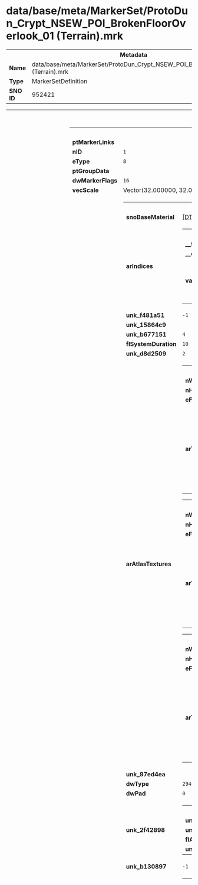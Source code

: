 <h1>data/base/meta/MarkerSet/ProtoDun_Crypt_NSEW_POI_BrokenFloorOverlook_01 (Terrain).mrk</h1><table><tr><th colspan="100%">Metadata</th></tr><tr><td><b>Name</b></td><td>data/base/meta/MarkerSet/ProtoDun_Crypt_NSEW_POI_BrokenFloorOverlook_01 (Terrain).mrk</td></tr><tr><td><b>Type</b></td><td>MarkerSetDefinition</td></tr><tr><td><b>SNO ID</b></td><td>952421</td></tr></table>

<table><tr><th colspan="100%">Fields</th></tr><tr><td><b>tMarkerSet</b></td><td><table><tr><th colspan="100%">Marker</th></tr><tr><td><b>ptMarkerLinks</b></td><td></td></tr><tr><td><b>nID</b></td><td><code>1</code></td></tr><tr><td><b>eType</b></td><td><code>8</code></td></tr><tr><td><b>ptGroupData</b></td><td></td></tr><tr><td><b>dwMarkerFlags</b></td><td><code>16</code></td></tr><tr><td><b>vecScale</b></td><td>Vector(32.000000, 32.000000, 1.000000)</td></tr><tr><td><b>ptBase</b></td><td><table><tr><th colspan="100%">MarkerHeightFieldData</th></tr><tr><td><b>snoBaseMaterial</b></td><td><a href="..\Material\DefaultTerrainMaterial.mat.md">[DT_SNO] Material: "DefaultTerrainMaterial"</a></td></tr><tr><td><b>arIndices</b></td><td><table><tr><th colspan="100%">DT_VARIABLEARRAY</th></tr><tr><td><b>__flags__</b></td><td><code>2097152</code></td></tr><tr><td><b>__external__</b></td><td><code>true</code></td></tr><tr><td><b>value</b></td><td><table><tr><th colspan="100%">DT_WORD</th></tr><tr><td><b>dataSize</b></td><td><code>61620</code></td></tr><tr><td><b>dataOffset</b></td><td><code>620704</code></td></tr></table>

</td></tr></table>

</td></tr><tr><td><b>unk_f481a51</b></td><td><code>-1</code></td></tr><tr><td><b>unk_15864c9</b></td><td></td></tr><tr><td><b>unk_b677151</b></td><td><code>4</code></td></tr><tr><td><b>flSystemDuration</b></td><td><code>10</code></td></tr><tr><td><b>unk_d8d2509</b></td><td><code>2</code></td></tr><tr><td><b>arAtlasTextures</b></td><td><table><tr><th colspan="100%">Type_4bade1b0</th></tr><tr><td><b>nWidth</b></td><td><code>1088</code></td></tr><tr><td><b>nHeight</b></td><td><code>136</code></td></tr><tr><td><b>eFormat</b></td><td><code>0</code></td></tr><tr><td><b>arTexels</b></td><td><table><tr><th colspan="100%">DT_VARIABLEARRAY</th></tr><tr><td><b>__flags__</b></td><td><code>2097153</code></td></tr><tr><td><b>__external__</b></td><td><code>true</code></td></tr><tr><td><b>value</b></td><td><table><tr><th colspan="100%">DT_BYTE</th></tr><tr><td><b>dataSize</b></td><td><code>591872</code></td></tr><tr><td><b>dataOffset</b></td><td><code>32</code></td></tr></table>

</td></tr></table>

</td></tr></table>


<table><tr><th colspan="100%">Type_4bade1b0</th></tr><tr><td><b>nWidth</b></td><td><code>160</code></td></tr><tr><td><b>nHeight</b></td><td><code>40</code></td></tr><tr><td><b>eFormat</b></td><td><code>0</code></td></tr><tr><td><b>arTexels</b></td><td><table><tr><th colspan="100%">DT_VARIABLEARRAY</th></tr><tr><td><b>__flags__</b></td><td><code>2097153</code></td></tr><tr><td><b>__external__</b></td><td><code>true</code></td></tr><tr><td><b>value</b></td><td><table><tr><th colspan="100%">DT_BYTE</th></tr><tr><td><b>dataOffset</b></td><td><code>591904</code></td></tr><tr><td><b>dataSize</b></td><td><code>25600</code></td></tr></table>

</td></tr></table>

</td></tr></table>


<table><tr><th colspan="100%">Type_4bade1b0</th></tr><tr><td><b>nWidth</b></td><td><code>80</code></td></tr><tr><td><b>nHeight</b></td><td><code>40</code></td></tr><tr><td><b>eFormat</b></td><td><code>42</code></td></tr><tr><td><b>arTexels</b></td><td><table><tr><th colspan="100%">DT_VARIABLEARRAY</th></tr><tr><td><b>__flags__</b></td><td><code>2097153</code></td></tr><tr><td><b>__external__</b></td><td><code>true</code></td></tr><tr><td><b>value</b></td><td><table><tr><th colspan="100%">DT_BYTE</th></tr><tr><td><b>dataOffset</b></td><td><code>617504</code></td></tr><tr><td><b>dataSize</b></td><td><code>3200</code></td></tr></table>

</td></tr></table>

</td></tr></table>


</td></tr><tr><td><b>unk_97ed4ea</b></td><td></td></tr><tr><td><b>dwType</b></td><td><code>294654905</code></td></tr><tr><td><b>dwPad</b></td><td><code>0</code></td></tr><tr><td><b>unk_2f42898</b></td><td><table><tr><th colspan="100%">Type_4a900441</th></tr><tr><td><b>unk_f4522ab</b></td><td><code>1</code></td></tr><tr><td><b>unk_d494c2d</b></td><td><code>5</code></td></tr><tr><td><b>flAmplitudeRatio</b></td><td><code>0.004999999888241291</code></td></tr><tr><td><b>unk_12070ce</b></td><td><code>30</code></td></tr></table>

</td></tr><tr><td><b>unk_b130897</b></td><td><code>-1</code></td></tr><tr><td><b>arLines</b></td><td><table><tr><th colspan="100%">Type_11949807</th></tr><tr><td><b>arSections</b></td><td><table><tr><th colspan="100%">Type_fd376ef4</th></tr><tr><td><b>arFogMask</b></td><td><table><tr><th colspan="100%">DT_VARIABLEARRAY</th></tr><tr><td><b>__flags__</b></td><td><code>2097153</code></td></tr><tr><td><b>__external__</b></td><td><code>true</code></td></tr><tr><td><b>value</b></td><td><table><tr><th colspan="100%">DT_BYTE</th></tr><tr><td><b>dataOffset</b></td><td><code>0</code></td></tr><tr><td><b>dataSize</b></td><td><code>0</code></td></tr></table>

</td></tr></table>

</td></tr><tr><td><b>arBiomes</b></td><td></td></tr><tr><td><b>arClutter</b></td><td><table><tr><th colspan="100%">DT_VARIABLEARRAY</th></tr><tr><td><b>__flags__</b></td><td><code>2097153</code></td></tr><tr><td><b>__external__</b></td><td><code>true</code></td></tr><tr><td><b>value</b></td><td><table><tr><th colspan="100%">Type_3f2da5e2</th></tr><tr><td><b>dataOffset</b></td><td><code>682328</code></td></tr><tr><td><b>dataSize</b></td><td><code>13068</code></td></tr></table>

</td></tr></table>

</td></tr><tr><td><b>unk_eb5aed9</b></td><td><table><tr><th colspan="100%">Type_bf456a16</th></tr><tr><td><b>nIndexOffset</b></td><td><code>0</code></td></tr><tr><td><b>nIndexCount</b></td><td><code>0</code></td></tr></table>

</td></tr><tr><td><b>unk_4963bda</b></td><td><table><tr><th colspan="100%">Type_bf456a16</th></tr><tr><td><b>nIndexCount</b></td><td><code>0</code></td></tr><tr><td><b>nIndexOffset</b></td><td><code>0</code></td></tr></table>

</td></tr><tr><td><b>arLODs</b></td><td><table><tr><th colspan="100%">Type_bf456a16</th></tr><tr><td><b>nIndexOffset</b></td><td><code>5652</code></td></tr><tr><td><b>nIndexCount</b></td><td><code>2826</code></td></tr></table>


<table><tr><th colspan="100%">Type_bf456a16</th></tr><tr><td><b>nIndexOffset</b></td><td><code>8478</code></td></tr><tr><td><b>nIndexCount</b></td><td><code>1410</code></td></tr></table>


</td></tr><tr><td><b>unk_96d4a3a</b></td><td><a href="..\Material\ProtoDun Terrain Dug Dirt Bones A 01 Height.mat.md">[DT_SNO] Material: "ProtoDun Terrain Dug Dirt Bones A 01 Height"</a>
<a href="..\Material\ProtoDun_Terrain_Floor_Mud_A_01_Height.mat.md">[DT_SNO] Material: "ProtoDun_Terrain_Floor_Mud_A_01_Height"</a>
<a href="..\Material\ProtoDun_Terrain_Floor_B_01_Height.mat.md">[DT_SNO] Material: "ProtoDun_Terrain_Floor_B_01_Height"</a>
<a href="..\Material\ProtoDun_Terrain_Floor_Dirt_A_01_Height.mat.md">[DT_SNO] Material: "ProtoDun_Terrain_Floor_Dirt_A_01_Height"</a>
<a href="..\Material\ProtoDun_Terrain_Floor_A_01_Height.mat.md">[DT_SNO] Material: "ProtoDun_Terrain_Floor_A_01_Height"</a>
<a href="..\Material\Terrain_Black.mat.md">[DT_SNO] Material: "Terrain_Black"</a>
<a href="..\Material\DefaultTerrainMaterialDark.mat.md">[DT_SNO] Material: "DefaultTerrainMaterialDark"</a>
</td></tr><tr><td><b>unk_b7e82ff</b></td><td><table><tr><th colspan="100%">Type_4e5122dc</th></tr><tr><td><b>nTextureIndex</b></td><td><code>-1</code></td></tr><tr><td><b>nXOffset</b></td><td><code>0</code></td></tr><tr><td><b>nWidth</b></td><td><code>0</code></td></tr></table>

</td></tr><tr><td><b>unk_aae2d5e</b></td><td><table><tr><th colspan="100%">Type_4e5122dc</th></tr><tr><td><b>nXOffset</b></td><td><code>0</code></td></tr><tr><td><b>nWidth</b></td><td><code>0</code></td></tr><tr><td><b>nTextureIndex</b></td><td><code>-1</code></td></tr></table>

</td></tr><tr><td><b>unk_da24a45</b></td><td><table><tr><th colspan="100%">DT_VARIABLEARRAY</th></tr><tr><td><b>__flags__</b></td><td><code>2097153</code></td></tr><tr><td><b>__external__</b></td><td><code>true</code></td></tr><tr><td><b>value</b></td><td><table><tr><th colspan="100%">DT_BYTE</th></tr><tr><td><b>dataSize</b></td><td><code>0</code></td></tr><tr><td><b>dataOffset</b></td><td><code>0</code></td></tr></table>

</td></tr></table>

</td></tr><tr><td><b>unk_131b0a2</b></td><td><table><tr><th colspan="100%">Fields</th></tr><tr><td><b>x</b></td><td><code>0</code></td></tr><tr><td><b>y</b></td><td><code>0</code></td></tr><tr><td><b>z</b></td><td><code>0</code></td></tr><tr><td><b>w</b></td><td><code>0</code></td></tr></table>

</td></tr><tr><td><b>nHeight</b></td><td><code>32</code></td></tr><tr><td><b>unk_50ad237</b></td><td><table><tr><th colspan="100%">Type_4e5122dc</th></tr><tr><td><b>nWidth</b></td><td><code>0</code></td></tr><tr><td><b>nTextureIndex</b></td><td><code>-1</code></td></tr><tr><td><b>nXOffset</b></td><td><code>0</code></td></tr></table>

</td></tr><tr><td><b>unk_3ebf245</b></td><td><table><tr><th colspan="100%">Type_bf456a16</th></tr><tr><td><b>nIndexOffset</b></td><td><code>-1</code></td></tr><tr><td><b>nIndexCount</b></td><td><code>6144</code></td></tr></table>

</td></tr><tr><td><b>unk_4fbebbf</b></td><td><table><tr><th colspan="100%">Type_bf456a16</th></tr><tr><td><b>nIndexOffset</b></td><td><code>0</code></td></tr><tr><td><b>nIndexCount</b></td><td><code>0</code></td></tr></table>

</td></tr><tr><td><b>unk_286419f</b></td><td><table><tr><th colspan="100%">Type_bf456a16</th></tr><tr><td><b>nIndexOffset</b></td><td><code>0</code></td></tr><tr><td><b>nIndexCount</b></td><td><code>5652</code></td></tr></table>

</td></tr><tr><td><b>unk_66ea301</b></td><td><table><tr><th colspan="100%">Type_4e5122dc</th></tr><tr><td><b>nXOffset</b></td><td><code>0</code></td></tr><tr><td><b>nWidth</b></td><td><code>40</code></td></tr><tr><td><b>nTextureIndex</b></td><td><code>1</code></td></tr></table>

</td></tr><tr><td><b>unk_573867e</b></td><td><table><tr><th colspan="100%">Type_4e5122dc</th></tr><tr><td><b>nTextureIndex</b></td><td><code>-1</code></td></tr><tr><td><b>nXOffset</b></td><td><code>0</code></td></tr><tr><td><b>nWidth</b></td><td><code>0</code></td></tr></table>

</td></tr><tr><td><b>unk_7c5feb2</b></td><td><table><tr><th colspan="100%">Type_bf456a16</th></tr><tr><td><b>nIndexOffset</b></td><td><code>0</code></td></tr><tr><td><b>nIndexCount</b></td><td><code>0</code></td></tr></table>

</td></tr><tr><td><b>nWidth</b></td><td><code>32</code></td></tr><tr><td><b>nMaxHeight</b></td><td><code>200</code></td></tr><tr><td><b>nMinHeight</b></td><td><code>65336</code></td></tr><tr><td><b>unk_784cc0a</b></td><td><code>0</code></td></tr><tr><td><b>unk_92a8c46</b></td><td><table><tr><th colspan="100%">Type_4e5122dc</th></tr><tr><td><b>nTextureIndex</b></td><td><code>0</code></td></tr><tr><td><b>nXOffset</b></td><td><code>0</code></td></tr><tr><td><b>nWidth</b></td><td><code>136</code></td></tr></table>


<table><tr><th colspan="100%">Type_4e5122dc</th></tr><tr><td><b>nTextureIndex</b></td><td><code>0</code></td></tr><tr><td><b>nXOffset</b></td><td><code>136</code></td></tr><tr><td><b>nWidth</b></td><td><code>136</code></td></tr></table>


</td></tr></table>


<table><tr><th colspan="100%">Type_fd376ef4</th></tr><tr><td><b>unk_50ad237</b></td><td><table><tr><th colspan="100%">Type_4e5122dc</th></tr><tr><td><b>nTextureIndex</b></td><td><code>-1</code></td></tr><tr><td><b>nXOffset</b></td><td><code>0</code></td></tr><tr><td><b>nWidth</b></td><td><code>0</code></td></tr></table>

</td></tr><tr><td><b>unk_4fbebbf</b></td><td><table><tr><th colspan="100%">Type_bf456a16</th></tr><tr><td><b>nIndexOffset</b></td><td><code>0</code></td></tr><tr><td><b>nIndexCount</b></td><td><code>0</code></td></tr></table>

</td></tr><tr><td><b>unk_da24a45</b></td><td><table><tr><th colspan="100%">DT_VARIABLEARRAY</th></tr><tr><td><b>value</b></td><td><table><tr><th colspan="100%">DT_BYTE</th></tr><tr><td><b>dataOffset</b></td><td><code>0</code></td></tr><tr><td><b>dataSize</b></td><td><code>0</code></td></tr></table>

</td></tr><tr><td><b>__flags__</b></td><td><code>2097153</code></td></tr><tr><td><b>__external__</b></td><td><code>true</code></td></tr></table>

</td></tr><tr><td><b>unk_66ea301</b></td><td><table><tr><th colspan="100%">Type_4e5122dc</th></tr><tr><td><b>nWidth</b></td><td><code>40</code></td></tr><tr><td><b>nTextureIndex</b></td><td><code>1</code></td></tr><tr><td><b>nXOffset</b></td><td><code>40</code></td></tr></table>

</td></tr><tr><td><b>unk_573867e</b></td><td><table><tr><th colspan="100%">Type_4e5122dc</th></tr><tr><td><b>nTextureIndex</b></td><td><code>-1</code></td></tr><tr><td><b>nXOffset</b></td><td><code>0</code></td></tr><tr><td><b>nWidth</b></td><td><code>0</code></td></tr></table>

</td></tr><tr><td><b>unk_b7e82ff</b></td><td><table><tr><th colspan="100%">Type_4e5122dc</th></tr><tr><td><b>nWidth</b></td><td><code>0</code></td></tr><tr><td><b>nTextureIndex</b></td><td><code>-1</code></td></tr><tr><td><b>nXOffset</b></td><td><code>0</code></td></tr></table>

</td></tr><tr><td><b>unk_286419f</b></td><td><table><tr><th colspan="100%">Type_bf456a16</th></tr><tr><td><b>nIndexCount</b></td><td><code>6144</code></td></tr><tr><td><b>nIndexOffset</b></td><td><code>-1</code></td></tr></table>

</td></tr><tr><td><b>arFogMask</b></td><td><table><tr><th colspan="100%">DT_VARIABLEARRAY</th></tr><tr><td><b>__flags__</b></td><td><code>2097153</code></td></tr><tr><td><b>__external__</b></td><td><code>true</code></td></tr><tr><td><b>value</b></td><td><table><tr><th colspan="100%">DT_BYTE</th></tr><tr><td><b>dataSize</b></td><td><code>0</code></td></tr><tr><td><b>dataOffset</b></td><td><code>0</code></td></tr></table>

</td></tr></table>

</td></tr><tr><td><b>unk_131b0a2</b></td><td><table><tr><th colspan="100%">Fields</th></tr><tr><td><b>y</b></td><td><code>0</code></td></tr><tr><td><b>z</b></td><td><code>0</code></td></tr><tr><td><b>w</b></td><td><code>0</code></td></tr><tr><td><b>x</b></td><td><code>0</code></td></tr></table>

</td></tr><tr><td><b>unk_784cc0a</b></td><td><code>0</code></td></tr><tr><td><b>nMaxHeight</b></td><td><code>0</code></td></tr><tr><td><b>nMinHeight</b></td><td><code>0</code></td></tr><tr><td><b>unk_aae2d5e</b></td><td><table><tr><th colspan="100%">Type_4e5122dc</th></tr><tr><td><b>nTextureIndex</b></td><td><code>-1</code></td></tr><tr><td><b>nXOffset</b></td><td><code>0</code></td></tr><tr><td><b>nWidth</b></td><td><code>0</code></td></tr></table>

</td></tr><tr><td><b>arBiomes</b></td><td></td></tr><tr><td><b>unk_3ebf245</b></td><td><table><tr><th colspan="100%">Type_bf456a16</th></tr><tr><td><b>nIndexCount</b></td><td><code>6144</code></td></tr><tr><td><b>nIndexOffset</b></td><td><code>-1</code></td></tr></table>

</td></tr><tr><td><b>unk_4963bda</b></td><td><table><tr><th colspan="100%">Type_bf456a16</th></tr><tr><td><b>nIndexOffset</b></td><td><code>9888</code></td></tr><tr><td><b>nIndexCount</b></td><td><code>0</code></td></tr></table>

</td></tr><tr><td><b>nHeight</b></td><td><code>32</code></td></tr><tr><td><b>unk_96d4a3a</b></td><td><a href="..\Material\ProtoDun Terrain Dug Dirt Bones A 01 Height.mat.md">[DT_SNO] Material: "ProtoDun Terrain Dug Dirt Bones A 01 Height"</a>
<a href="..\Material\ProtoDun_Terrain_Floor_Mud_A_01_Height.mat.md">[DT_SNO] Material: "ProtoDun_Terrain_Floor_Mud_A_01_Height"</a>
<a href="..\Material\ProtoDun_Terrain_Floor_B_01_Height.mat.md">[DT_SNO] Material: "ProtoDun_Terrain_Floor_B_01_Height"</a>
<a href="..\Material\ProtoDun_Terrain_Floor_Dirt_A_01_Height.mat.md">[DT_SNO] Material: "ProtoDun_Terrain_Floor_Dirt_A_01_Height"</a>
<a href="..\Material\ProtoDun_Terrain_Floor_A_01_Height.mat.md">[DT_SNO] Material: "ProtoDun_Terrain_Floor_A_01_Height"</a>
<a href="..\Material\Terrain_Black.mat.md">[DT_SNO] Material: "Terrain_Black"</a>
<a href="..\Material\DefaultTerrainMaterialDark.mat.md">[DT_SNO] Material: "DefaultTerrainMaterialDark"</a>
</td></tr><tr><td><b>unk_92a8c46</b></td><td><table><tr><th colspan="100%">Type_4e5122dc</th></tr><tr><td><b>nTextureIndex</b></td><td><code>0</code></td></tr><tr><td><b>nXOffset</b></td><td><code>272</code></td></tr><tr><td><b>nWidth</b></td><td><code>136</code></td></tr></table>


<table><tr><th colspan="100%">Type_4e5122dc</th></tr><tr><td><b>nWidth</b></td><td><code>136</code></td></tr><tr><td><b>nTextureIndex</b></td><td><code>0</code></td></tr><tr><td><b>nXOffset</b></td><td><code>408</code></td></tr></table>


</td></tr><tr><td><b>arClutter</b></td><td><table><tr><th colspan="100%">DT_VARIABLEARRAY</th></tr><tr><td><b>__flags__</b></td><td><code>2097153</code></td></tr><tr><td><b>__external__</b></td><td><code>true</code></td></tr><tr><td><b>value</b></td><td><table><tr><th colspan="100%">Type_3f2da5e2</th></tr><tr><td><b>dataSize</b></td><td><code>13068</code></td></tr><tr><td><b>dataOffset</b></td><td><code>695400</code></td></tr></table>

</td></tr></table>

</td></tr><tr><td><b>unk_eb5aed9</b></td><td><table><tr><th colspan="100%">Type_bf456a16</th></tr><tr><td><b>nIndexOffset</b></td><td><code>0</code></td></tr><tr><td><b>nIndexCount</b></td><td><code>0</code></td></tr></table>

</td></tr><tr><td><b>unk_7c5feb2</b></td><td><table><tr><th colspan="100%">Type_bf456a16</th></tr><tr><td><b>nIndexOffset</b></td><td><code>9888</code></td></tr><tr><td><b>nIndexCount</b></td><td><code>0</code></td></tr></table>

</td></tr><tr><td><b>arLODs</b></td><td></td></tr><tr><td><b>nWidth</b></td><td><code>32</code></td></tr></table>


</td></tr></table>


<table><tr><th colspan="100%">Type_11949807</th></tr><tr><td><b>arSections</b></td><td><table><tr><th colspan="100%">Type_fd376ef4</th></tr><tr><td><b>nMinHeight</b></td><td><code>65336</code></td></tr><tr><td><b>unk_784cc0a</b></td><td><code>0</code></td></tr><tr><td><b>unk_92a8c46</b></td><td><table><tr><th colspan="100%">Type_4e5122dc</th></tr><tr><td><b>nTextureIndex</b></td><td><code>0</code></td></tr><tr><td><b>nXOffset</b></td><td><code>544</code></td></tr><tr><td><b>nWidth</b></td><td><code>136</code></td></tr></table>


<table><tr><th colspan="100%">Type_4e5122dc</th></tr><tr><td><b>nWidth</b></td><td><code>136</code></td></tr><tr><td><b>nTextureIndex</b></td><td><code>0</code></td></tr><tr><td><b>nXOffset</b></td><td><code>680</code></td></tr></table>


</td></tr><tr><td><b>unk_66ea301</b></td><td><table><tr><th colspan="100%">Type_4e5122dc</th></tr><tr><td><b>nWidth</b></td><td><code>40</code></td></tr><tr><td><b>nTextureIndex</b></td><td><code>1</code></td></tr><tr><td><b>nXOffset</b></td><td><code>80</code></td></tr></table>

</td></tr><tr><td><b>unk_573867e</b></td><td><table><tr><th colspan="100%">Type_4e5122dc</th></tr><tr><td><b>nTextureIndex</b></td><td><code>-1</code></td></tr><tr><td><b>nXOffset</b></td><td><code>0</code></td></tr><tr><td><b>nWidth</b></td><td><code>0</code></td></tr></table>

</td></tr><tr><td><b>unk_aae2d5e</b></td><td><table><tr><th colspan="100%">Type_4e5122dc</th></tr><tr><td><b>nTextureIndex</b></td><td><code>-1</code></td></tr><tr><td><b>nXOffset</b></td><td><code>0</code></td></tr><tr><td><b>nWidth</b></td><td><code>0</code></td></tr></table>

</td></tr><tr><td><b>unk_eb5aed9</b></td><td><table><tr><th colspan="100%">Type_bf456a16</th></tr><tr><td><b>nIndexOffset</b></td><td><code>0</code></td></tr><tr><td><b>nIndexCount</b></td><td><code>0</code></td></tr></table>

</td></tr><tr><td><b>nWidth</b></td><td><code>32</code></td></tr><tr><td><b>unk_da24a45</b></td><td><table><tr><th colspan="100%">DT_VARIABLEARRAY</th></tr><tr><td><b>__flags__</b></td><td><code>2097153</code></td></tr><tr><td><b>__external__</b></td><td><code>true</code></td></tr><tr><td><b>value</b></td><td><table><tr><th colspan="100%">DT_BYTE</th></tr><tr><td><b>dataOffset</b></td><td><code>0</code></td></tr><tr><td><b>dataSize</b></td><td><code>0</code></td></tr></table>

</td></tr></table>

</td></tr><tr><td><b>unk_131b0a2</b></td><td><table><tr><th colspan="100%">Fields</th></tr><tr><td><b>x</b></td><td><code>0</code></td></tr><tr><td><b>y</b></td><td><code>0</code></td></tr><tr><td><b>z</b></td><td><code>0</code></td></tr><tr><td><b>w</b></td><td><code>0</code></td></tr></table>

</td></tr><tr><td><b>arLODs</b></td><td><table><tr><th colspan="100%">Type_bf456a16</th></tr><tr><td><b>nIndexCount</b></td><td><code>2904</code></td></tr><tr><td><b>nIndexOffset</b></td><td><code>15705</code></td></tr></table>


<table><tr><th colspan="100%">Type_bf456a16</th></tr><tr><td><b>nIndexOffset</b></td><td><code>18609</code></td></tr><tr><td><b>nIndexCount</b></td><td><code>1449</code></td></tr></table>


</td></tr><tr><td><b>arBiomes</b></td><td></td></tr><tr><td><b>arFogMask</b></td><td><table><tr><th colspan="100%">DT_VARIABLEARRAY</th></tr><tr><td><b>__external__</b></td><td><code>true</code></td></tr><tr><td><b>value</b></td><td><table><tr><th colspan="100%">DT_BYTE</th></tr><tr><td><b>dataOffset</b></td><td><code>0</code></td></tr><tr><td><b>dataSize</b></td><td><code>0</code></td></tr></table>

</td></tr><tr><td><b>__flags__</b></td><td><code>2097153</code></td></tr></table>

</td></tr><tr><td><b>nMaxHeight</b></td><td><code>257</code></td></tr><tr><td><b>arClutter</b></td><td><table><tr><th colspan="100%">DT_VARIABLEARRAY</th></tr><tr><td><b>__flags__</b></td><td><code>2097153</code></td></tr><tr><td><b>__external__</b></td><td><code>true</code></td></tr><tr><td><b>value</b></td><td><table><tr><th colspan="100%">Type_3f2da5e2</th></tr><tr><td><b>dataOffset</b></td><td><code>708472</code></td></tr><tr><td><b>dataSize</b></td><td><code>13068</code></td></tr></table>

</td></tr></table>

</td></tr><tr><td><b>unk_4fbebbf</b></td><td><table><tr><th colspan="100%">Type_bf456a16</th></tr><tr><td><b>nIndexCount</b></td><td><code>0</code></td></tr><tr><td><b>nIndexOffset</b></td><td><code>0</code></td></tr></table>

</td></tr><tr><td><b>unk_286419f</b></td><td><table><tr><th colspan="100%">Type_bf456a16</th></tr><tr><td><b>nIndexOffset</b></td><td><code>9888</code></td></tr><tr><td><b>nIndexCount</b></td><td><code>5817</code></td></tr></table>

</td></tr><tr><td><b>unk_4963bda</b></td><td><table><tr><th colspan="100%">Type_bf456a16</th></tr><tr><td><b>nIndexOffset</b></td><td><code>9888</code></td></tr><tr><td><b>nIndexCount</b></td><td><code>0</code></td></tr></table>

</td></tr><tr><td><b>unk_96d4a3a</b></td><td><a href="..\Material\ProtoDun_Terrain_Floor_Mud_A_01_Height.mat.md">[DT_SNO] Material: "ProtoDun_Terrain_Floor_Mud_A_01_Height"</a>
<a href="..\Material\ProtoDun_Terrain_Floor_B_01_Height.mat.md">[DT_SNO] Material: "ProtoDun_Terrain_Floor_B_01_Height"</a>
<a href="..\Material\ProtoDun_Terrain_Floor_Dirt_A_01_Height.mat.md">[DT_SNO] Material: "ProtoDun_Terrain_Floor_Dirt_A_01_Height"</a>
<a href="..\Material\ProtoDun Terrain Dug Dirt Bones A 01 Height.mat.md">[DT_SNO] Material: "ProtoDun Terrain Dug Dirt Bones A 01 Height"</a>
<a href="..\Material\ProtoDun_Terrain_Floor_A_01_Height.mat.md">[DT_SNO] Material: "ProtoDun_Terrain_Floor_A_01_Height"</a>
<a href="..\Material\Terrain_Black.mat.md">[DT_SNO] Material: "Terrain_Black"</a>
<a href="..\Material\DefaultTerrainMaterialDark.mat.md">[DT_SNO] Material: "DefaultTerrainMaterialDark"</a>
</td></tr><tr><td><b>unk_50ad237</b></td><td><table><tr><th colspan="100%">Type_4e5122dc</th></tr><tr><td><b>nTextureIndex</b></td><td><code>-1</code></td></tr><tr><td><b>nXOffset</b></td><td><code>0</code></td></tr><tr><td><b>nWidth</b></td><td><code>0</code></td></tr></table>

</td></tr><tr><td><b>unk_b7e82ff</b></td><td><table><tr><th colspan="100%">Type_4e5122dc</th></tr><tr><td><b>nWidth</b></td><td><code>40</code></td></tr><tr><td><b>nTextureIndex</b></td><td><code>2</code></td></tr><tr><td><b>nXOffset</b></td><td><code>0</code></td></tr></table>

</td></tr><tr><td><b>unk_3ebf245</b></td><td><table><tr><th colspan="100%">Type_bf456a16</th></tr><tr><td><b>nIndexCount</b></td><td><code>6144</code></td></tr><tr><td><b>nIndexOffset</b></td><td><code>-1</code></td></tr></table>

</td></tr><tr><td><b>unk_7c5feb2</b></td><td><table><tr><th colspan="100%">Type_bf456a16</th></tr><tr><td><b>nIndexOffset</b></td><td><code>9888</code></td></tr><tr><td><b>nIndexCount</b></td><td><code>0</code></td></tr></table>

</td></tr><tr><td><b>nHeight</b></td><td><code>32</code></td></tr></table>


<table><tr><th colspan="100%">Type_fd376ef4</th></tr><tr><td><b>nWidth</b></td><td><code>32</code></td></tr><tr><td><b>unk_96d4a3a</b></td><td><a href="..\Material\ProtoDun_Terrain_Floor_Mud_A_01_Height.mat.md">[DT_SNO] Material: "ProtoDun_Terrain_Floor_Mud_A_01_Height"</a>
<a href="..\Material\ProtoDun_Terrain_Floor_B_01_Height.mat.md">[DT_SNO] Material: "ProtoDun_Terrain_Floor_B_01_Height"</a>
<a href="..\Material\ProtoDun_Terrain_Floor_Dirt_A_01_Height.mat.md">[DT_SNO] Material: "ProtoDun_Terrain_Floor_Dirt_A_01_Height"</a>
<a href="..\Material\ProtoDun Terrain Dug Dirt Bones A 01 Height.mat.md">[DT_SNO] Material: "ProtoDun Terrain Dug Dirt Bones A 01 Height"</a>
<a href="..\Material\ProtoDun_Terrain_Floor_A_01_Height.mat.md">[DT_SNO] Material: "ProtoDun_Terrain_Floor_A_01_Height"</a>
<a href="..\Material\Terrain_Black.mat.md">[DT_SNO] Material: "Terrain_Black"</a>
<a href="..\Material\DefaultTerrainMaterialDark.mat.md">[DT_SNO] Material: "DefaultTerrainMaterialDark"</a>
</td></tr><tr><td><b>unk_66ea301</b></td><td><table><tr><th colspan="100%">Type_4e5122dc</th></tr><tr><td><b>nWidth</b></td><td><code>40</code></td></tr><tr><td><b>nTextureIndex</b></td><td><code>1</code></td></tr><tr><td><b>nXOffset</b></td><td><code>120</code></td></tr></table>

</td></tr><tr><td><b>unk_286419f</b></td><td><table><tr><th colspan="100%">Type_bf456a16</th></tr><tr><td><b>nIndexOffset</b></td><td><code>20058</code></td></tr><tr><td><b>nIndexCount</b></td><td><code>6144</code></td></tr></table>

</td></tr><tr><td><b>arFogMask</b></td><td><table><tr><th colspan="100%">DT_VARIABLEARRAY</th></tr><tr><td><b>__flags__</b></td><td><code>2097153</code></td></tr><tr><td><b>__external__</b></td><td><code>true</code></td></tr><tr><td><b>value</b></td><td><table><tr><th colspan="100%">DT_BYTE</th></tr><tr><td><b>dataOffset</b></td><td><code>0</code></td></tr><tr><td><b>dataSize</b></td><td><code>0</code></td></tr></table>

</td></tr></table>

</td></tr><tr><td><b>nHeight</b></td><td><code>32</code></td></tr><tr><td><b>nMaxHeight</b></td><td><code>230</code></td></tr><tr><td><b>nMinHeight</b></td><td><code>0</code></td></tr><tr><td><b>unk_92a8c46</b></td><td><table><tr><th colspan="100%">Type_4e5122dc</th></tr><tr><td><b>nTextureIndex</b></td><td><code>0</code></td></tr><tr><td><b>nXOffset</b></td><td><code>816</code></td></tr><tr><td><b>nWidth</b></td><td><code>136</code></td></tr></table>


<table><tr><th colspan="100%">Type_4e5122dc</th></tr><tr><td><b>nXOffset</b></td><td><code>952</code></td></tr><tr><td><b>nWidth</b></td><td><code>136</code></td></tr><tr><td><b>nTextureIndex</b></td><td><code>0</code></td></tr></table>


</td></tr><tr><td><b>unk_573867e</b></td><td><table><tr><th colspan="100%">Type_4e5122dc</th></tr><tr><td><b>nTextureIndex</b></td><td><code>-1</code></td></tr><tr><td><b>nXOffset</b></td><td><code>0</code></td></tr><tr><td><b>nWidth</b></td><td><code>0</code></td></tr></table>

</td></tr><tr><td><b>unk_50ad237</b></td><td><table><tr><th colspan="100%">Type_4e5122dc</th></tr><tr><td><b>nTextureIndex</b></td><td><code>-1</code></td></tr><tr><td><b>nXOffset</b></td><td><code>0</code></td></tr><tr><td><b>nWidth</b></td><td><code>0</code></td></tr></table>

</td></tr><tr><td><b>unk_3ebf245</b></td><td><table><tr><th colspan="100%">Type_bf456a16</th></tr><tr><td><b>nIndexOffset</b></td><td><code>-1</code></td></tr><tr><td><b>nIndexCount</b></td><td><code>6144</code></td></tr></table>

</td></tr><tr><td><b>unk_7c5feb2</b></td><td><table><tr><th colspan="100%">Type_bf456a16</th></tr><tr><td><b>nIndexOffset</b></td><td><code>20058</code></td></tr><tr><td><b>nIndexCount</b></td><td><code>0</code></td></tr></table>

</td></tr><tr><td><b>unk_4963bda</b></td><td><table><tr><th colspan="100%">Type_bf456a16</th></tr><tr><td><b>nIndexCount</b></td><td><code>0</code></td></tr><tr><td><b>nIndexOffset</b></td><td><code>20058</code></td></tr></table>

</td></tr><tr><td><b>unk_b7e82ff</b></td><td><table><tr><th colspan="100%">Type_4e5122dc</th></tr><tr><td><b>nWidth</b></td><td><code>40</code></td></tr><tr><td><b>nTextureIndex</b></td><td><code>2</code></td></tr><tr><td><b>nXOffset</b></td><td><code>40</code></td></tr></table>

</td></tr><tr><td><b>unk_aae2d5e</b></td><td><table><tr><th colspan="100%">Type_4e5122dc</th></tr><tr><td><b>nTextureIndex</b></td><td><code>-1</code></td></tr><tr><td><b>nXOffset</b></td><td><code>0</code></td></tr><tr><td><b>nWidth</b></td><td><code>0</code></td></tr></table>

</td></tr><tr><td><b>arBiomes</b></td><td></td></tr><tr><td><b>unk_4fbebbf</b></td><td><table><tr><th colspan="100%">Type_bf456a16</th></tr><tr><td><b>nIndexOffset</b></td><td><code>0</code></td></tr><tr><td><b>nIndexCount</b></td><td><code>0</code></td></tr></table>

</td></tr><tr><td><b>arLODs</b></td><td><table><tr><th colspan="100%">Type_bf456a16</th></tr><tr><td><b>nIndexOffset</b></td><td><code>26202</code></td></tr><tr><td><b>nIndexCount</b></td><td><code>3072</code></td></tr></table>


<table><tr><th colspan="100%">Type_bf456a16</th></tr><tr><td><b>nIndexOffset</b></td><td><code>29274</code></td></tr><tr><td><b>nIndexCount</b></td><td><code>1536</code></td></tr></table>


</td></tr><tr><td><b>unk_131b0a2</b></td><td><table><tr><th colspan="100%">Fields</th></tr><tr><td><b>y</b></td><td><code>0</code></td></tr><tr><td><b>z</b></td><td><code>0</code></td></tr><tr><td><b>w</b></td><td><code>0</code></td></tr><tr><td><b>x</b></td><td><code>0</code></td></tr></table>

</td></tr><tr><td><b>unk_784cc0a</b></td><td><code>0</code></td></tr><tr><td><b>arClutter</b></td><td><table><tr><th colspan="100%">DT_VARIABLEARRAY</th></tr><tr><td><b>__flags__</b></td><td><code>2097153</code></td></tr><tr><td><b>__external__</b></td><td><code>true</code></td></tr><tr><td><b>value</b></td><td><table><tr><th colspan="100%">Type_3f2da5e2</th></tr><tr><td><b>dataSize</b></td><td><code>13068</code></td></tr><tr><td><b>dataOffset</b></td><td><code>721544</code></td></tr></table>

</td></tr></table>

</td></tr><tr><td><b>unk_eb5aed9</b></td><td><table><tr><th colspan="100%">Type_bf456a16</th></tr><tr><td><b>nIndexOffset</b></td><td><code>0</code></td></tr><tr><td><b>nIndexCount</b></td><td><code>0</code></td></tr></table>

</td></tr><tr><td><b>unk_da24a45</b></td><td><table><tr><th colspan="100%">DT_VARIABLEARRAY</th></tr><tr><td><b>__external__</b></td><td><code>true</code></td></tr><tr><td><b>value</b></td><td><table><tr><th colspan="100%">DT_BYTE</th></tr><tr><td><b>dataOffset</b></td><td><code>0</code></td></tr><tr><td><b>dataSize</b></td><td><code>0</code></td></tr></table>

</td></tr><tr><td><b>__flags__</b></td><td><code>2097153</code></td></tr></table>

</td></tr></table>


</td></tr></table>


</td></tr></table>


</td></tr><tr><td><b>unk_c339f69</b></td><td><code>-1</code></td></tr><tr><td><b>dwSeed</b></td><td><code>0</code></td></tr><tr><td><b>dwHash</b></td><td><code>569163597</code></td></tr><tr><td><b>transform</b></td><td><table><tr><th colspan="100%">PRTransform</th></tr><tr><td><b>q</b></td><td><table><tr><th colspan="100%">bcQuat</th></tr><tr><td><b>z</b></td><td><code>0</code></td></tr><tr><td><b>w</b></td><td><code>1</code></td></tr><tr><td><b>x</b></td><td><code>0</code></td></tr><tr><td><b>y</b></td><td><code>0</code></td></tr></table>

</td></tr><tr><td><b>wp</b></td><td>Vector(0.000000, 0.000000, 0.000000)</td></tr></table>

</td></tr><tr><td><b>tPrefabData</b></td><td><table><tr><th colspan="100%">PrefabData</th></tr><tr><td><b>unk_b0425e7</b></td><td></td></tr><tr><td><b>unk_d094b9a</b></td><td><code>0</code></td></tr><tr><td><b>dwShaderMapOverride</b></td><td><code>4294967295</code></td></tr><tr><td><b>nFadeGroup</b></td><td><code>0</code></td></tr><tr><td><b>eCullingLevel</b></td><td><code>0</code></td></tr><tr><td><b>unk_4bfd602</b></td><td><code>0</code></td></tr><tr><td><b>dwFlags</b></td><td><code>0</code></td></tr><tr><td><b>unk_32bf9c6</b></td><td><code>3</code></td></tr><tr><td><b>eFadeMethod</b></td><td><code>0</code></td></tr></table>

</td></tr></table>


<table><tr><th colspan="100%">Marker</th></tr><tr><td><b>vecScale</b></td><td>Vector(24.000000, 24.000000, 1.000000)</td></tr><tr><td><b>ptBase</b></td><td><table><tr><th colspan="100%">MarkerHeightFieldData</th></tr><tr><td><b>snoBaseMaterial</b></td><td><a href="..\Material\DefaultTerrainMaterial.mat.md">[DT_SNO] Material: "DefaultTerrainMaterial"</a></td></tr><tr><td><b>unk_b130897</b></td><td><code>-1</code></td></tr><tr><td><b>unk_f481a51</b></td><td><code>-1</code></td></tr><tr><td><b>unk_97ed4ea</b></td><td></td></tr><tr><td><b>unk_b677151</b></td><td><code>4</code></td></tr><tr><td><b>flSystemDuration</b></td><td><code>10</code></td></tr><tr><td><b>unk_d8d2509</b></td><td><code>2</code></td></tr><tr><td><b>unk_2f42898</b></td><td><table><tr><th colspan="100%">Type_4a900441</th></tr><tr><td><b>unk_f4522ab</b></td><td><code>1</code></td></tr><tr><td><b>unk_d494c2d</b></td><td><code>5</code></td></tr><tr><td><b>flAmplitudeRatio</b></td><td><code>0</code></td></tr><tr><td><b>unk_12070ce</b></td><td><code>30</code></td></tr></table>

</td></tr><tr><td><b>arAtlasTextures</b></td><td><table><tr><th colspan="100%">Type_4bade1b0</th></tr><tr><td><b>arTexels</b></td><td><table><tr><th colspan="100%">DT_VARIABLEARRAY</th></tr><tr><td><b>value</b></td><td><table><tr><th colspan="100%">DT_BYTE</th></tr><tr><td><b>dataOffset</b></td><td><code>734616</code></td></tr><tr><td><b>dataSize</b></td><td><code>226304</code></td></tr></table>

</td></tr><tr><td><b>__flags__</b></td><td><code>2097153</code></td></tr><tr><td><b>__external__</b></td><td><code>true</code></td></tr></table>

</td></tr><tr><td><b>nWidth</b></td><td><code>416</code></td></tr><tr><td><b>nHeight</b></td><td><code>136</code></td></tr><tr><td><b>eFormat</b></td><td><code>0</code></td></tr></table>


<table><tr><th colspan="100%">Type_4bade1b0</th></tr><tr><td><b>nWidth</b></td><td><code>64</code></td></tr><tr><td><b>nHeight</b></td><td><code>40</code></td></tr><tr><td><b>eFormat</b></td><td><code>0</code></td></tr><tr><td><b>arTexels</b></td><td><table><tr><th colspan="100%">DT_VARIABLEARRAY</th></tr><tr><td><b>__flags__</b></td><td><code>2097153</code></td></tr><tr><td><b>__external__</b></td><td><code>true</code></td></tr><tr><td><b>value</b></td><td><table><tr><th colspan="100%">DT_BYTE</th></tr><tr><td><b>dataOffset</b></td><td><code>960920</code></td></tr><tr><td><b>dataSize</b></td><td><code>10240</code></td></tr></table>

</td></tr></table>

</td></tr></table>


<table><tr><th colspan="100%">Type_4bade1b0</th></tr><tr><td><b>nWidth</b></td><td><code>24</code></td></tr><tr><td><b>nHeight</b></td><td><code>40</code></td></tr><tr><td><b>eFormat</b></td><td><code>42</code></td></tr><tr><td><b>arTexels</b></td><td><table><tr><th colspan="100%">DT_VARIABLEARRAY</th></tr><tr><td><b>__flags__</b></td><td><code>2097153</code></td></tr><tr><td><b>__external__</b></td><td><code>true</code></td></tr><tr><td><b>value</b></td><td><table><tr><th colspan="100%">DT_BYTE</th></tr><tr><td><b>dataOffset</b></td><td><code>971160</code></td></tr><tr><td><b>dataSize</b></td><td><code>960</code></td></tr></table>

</td></tr></table>

</td></tr></table>


<table><tr><th colspan="100%">Type_4bade1b0</th></tr><tr><td><b>eFormat</b></td><td><code>0</code></td></tr><tr><td><b>arTexels</b></td><td><table><tr><th colspan="100%">DT_VARIABLEARRAY</th></tr><tr><td><b>__flags__</b></td><td><code>2097153</code></td></tr><tr><td><b>__external__</b></td><td><code>true</code></td></tr><tr><td><b>value</b></td><td><table><tr><th colspan="100%">DT_BYTE</th></tr><tr><td><b>dataOffset</b></td><td><code>972120</code></td></tr><tr><td><b>dataSize</b></td><td><code>78336</code></td></tr></table>

</td></tr></table>

</td></tr><tr><td><b>nWidth</b></td><td><code>272</code></td></tr><tr><td><b>nHeight</b></td><td><code>72</code></td></tr></table>


<table><tr><th colspan="100%">Type_4bade1b0</th></tr><tr><td><b>nWidth</b></td><td><code>40</code></td></tr><tr><td><b>nHeight</b></td><td><code>24</code></td></tr><tr><td><b>eFormat</b></td><td><code>0</code></td></tr><tr><td><b>arTexels</b></td><td><table><tr><th colspan="100%">DT_VARIABLEARRAY</th></tr><tr><td><b>__flags__</b></td><td><code>2097153</code></td></tr><tr><td><b>__external__</b></td><td><code>true</code></td></tr><tr><td><b>value</b></td><td><table><tr><th colspan="100%">DT_BYTE</th></tr><tr><td><b>dataSize</b></td><td><code>3840</code></td></tr><tr><td><b>dataOffset</b></td><td><code>1050456</code></td></tr></table>

</td></tr></table>

</td></tr></table>


</td></tr><tr><td><b>arIndices</b></td><td><table><tr><th colspan="100%">DT_VARIABLEARRAY</th></tr><tr><td><b>__flags__</b></td><td><code>2097152</code></td></tr><tr><td><b>__external__</b></td><td><code>true</code></td></tr><tr><td><b>value</b></td><td><table><tr><th colspan="100%">DT_WORD</th></tr><tr><td><b>dataOffset</b></td><td><code>1054296</code></td></tr><tr><td><b>dataSize</b></td><td><code>44976</code></td></tr></table>

</td></tr></table>

</td></tr><tr><td><b>unk_15864c9</b></td><td></td></tr><tr><td><b>arLines</b></td><td><table><tr><th colspan="100%">Type_11949807</th></tr><tr><td><b>arSections</b></td><td><table><tr><th colspan="100%">Type_fd376ef4</th></tr><tr><td><b>unk_96d4a3a</b></td><td><a href="..\Material\ProtoDun_Terrain_Floor_B_01_Height.mat.md">[DT_SNO] Material: "ProtoDun_Terrain_Floor_B_01_Height"</a>
<a href="..\Material\ProtoDun_Terrain_Floor_Mud_A_01_Height.mat.md">[DT_SNO] Material: "ProtoDun_Terrain_Floor_Mud_A_01_Height"</a>
<a href="..\Material\ProtoDun_Terrain_Floor_Dirt_A_01_Height.mat.md">[DT_SNO] Material: "ProtoDun_Terrain_Floor_Dirt_A_01_Height"</a>
<a href="..\Material\ProtoDun Terrain Dug Dirt Bones A 01 Height.mat.md">[DT_SNO] Material: "ProtoDun Terrain Dug Dirt Bones A 01 Height"</a>
<a href="..\Material\ProtoDun_Terrain_Floor_A_01_Height.mat.md">[DT_SNO] Material: "ProtoDun_Terrain_Floor_A_01_Height"</a>
<a href="..\Material\DefaultTerrainMaterial.mat.md">[DT_SNO] Material: "DefaultTerrainMaterial"</a>
</td></tr><tr><td><b>arClutter</b></td><td><table><tr><th colspan="100%">DT_VARIABLEARRAY</th></tr><tr><td><b>__flags__</b></td><td><code>2097153</code></td></tr><tr><td><b>__external__</b></td><td><code>true</code></td></tr><tr><td><b>value</b></td><td><table><tr><th colspan="100%">Type_3f2da5e2</th></tr><tr><td><b>dataOffset</b></td><td><code>1099272</code></td></tr><tr><td><b>dataSize</b></td><td><code>13068</code></td></tr></table>

</td></tr></table>

</td></tr><tr><td><b>unk_286419f</b></td><td><table><tr><th colspan="100%">Type_bf456a16</th></tr><tr><td><b>nIndexOffset</b></td><td><code>0</code></td></tr><tr><td><b>nIndexCount</b></td><td><code>5418</code></td></tr></table>

</td></tr><tr><td><b>arLODs</b></td><td><table><tr><th colspan="100%">Type_bf456a16</th></tr><tr><td><b>nIndexOffset</b></td><td><code>5418</code></td></tr><tr><td><b>nIndexCount</b></td><td><code>2709</code></td></tr></table>


<table><tr><th colspan="100%">Type_bf456a16</th></tr><tr><td><b>nIndexOffset</b></td><td><code>8127</code></td></tr><tr><td><b>nIndexCount</b></td><td><code>1350</code></td></tr></table>


</td></tr><tr><td><b>arFogMask</b></td><td><table><tr><th colspan="100%">DT_VARIABLEARRAY</th></tr><tr><td><b>__flags__</b></td><td><code>2097153</code></td></tr><tr><td><b>__external__</b></td><td><code>true</code></td></tr><tr><td><b>value</b></td><td><table><tr><th colspan="100%">DT_BYTE</th></tr><tr><td><b>dataOffset</b></td><td><code>0</code></td></tr><tr><td><b>dataSize</b></td><td><code>0</code></td></tr></table>

</td></tr></table>

</td></tr><tr><td><b>unk_da24a45</b></td><td><table><tr><th colspan="100%">DT_VARIABLEARRAY</th></tr><tr><td><b>__flags__</b></td><td><code>2097153</code></td></tr><tr><td><b>__external__</b></td><td><code>true</code></td></tr><tr><td><b>value</b></td><td><table><tr><th colspan="100%">DT_BYTE</th></tr><tr><td><b>dataOffset</b></td><td><code>0</code></td></tr><tr><td><b>dataSize</b></td><td><code>0</code></td></tr></table>

</td></tr></table>

</td></tr><tr><td><b>nWidth</b></td><td><code>32</code></td></tr><tr><td><b>nMinHeight</b></td><td><code>0</code></td></tr><tr><td><b>unk_66ea301</b></td><td><table><tr><th colspan="100%">Type_4e5122dc</th></tr><tr><td><b>nWidth</b></td><td><code>40</code></td></tr><tr><td><b>nTextureIndex</b></td><td><code>1</code></td></tr><tr><td><b>nXOffset</b></td><td><code>0</code></td></tr></table>

</td></tr><tr><td><b>unk_92a8c46</b></td><td><table><tr><th colspan="100%">Type_4e5122dc</th></tr><tr><td><b>nTextureIndex</b></td><td><code>0</code></td></tr><tr><td><b>nXOffset</b></td><td><code>0</code></td></tr><tr><td><b>nWidth</b></td><td><code>136</code></td></tr></table>


<table><tr><th colspan="100%">Type_4e5122dc</th></tr><tr><td><b>nTextureIndex</b></td><td><code>0</code></td></tr><tr><td><b>nXOffset</b></td><td><code>136</code></td></tr><tr><td><b>nWidth</b></td><td><code>136</code></td></tr></table>


</td></tr><tr><td><b>unk_573867e</b></td><td><table><tr><th colspan="100%">Type_4e5122dc</th></tr><tr><td><b>nTextureIndex</b></td><td><code>-1</code></td></tr><tr><td><b>nXOffset</b></td><td><code>0</code></td></tr><tr><td><b>nWidth</b></td><td><code>0</code></td></tr></table>

</td></tr><tr><td><b>unk_b7e82ff</b></td><td><table><tr><th colspan="100%">Type_4e5122dc</th></tr><tr><td><b>nXOffset</b></td><td><code>0</code></td></tr><tr><td><b>nWidth</b></td><td><code>0</code></td></tr><tr><td><b>nTextureIndex</b></td><td><code>-1</code></td></tr></table>

</td></tr><tr><td><b>unk_7c5feb2</b></td><td><table><tr><th colspan="100%">Type_bf456a16</th></tr><tr><td><b>nIndexOffset</b></td><td><code>0</code></td></tr><tr><td><b>nIndexCount</b></td><td><code>0</code></td></tr></table>

</td></tr><tr><td><b>unk_131b0a2</b></td><td><table><tr><th colspan="100%">Fields</th></tr><tr><td><b>y</b></td><td><code>0</code></td></tr><tr><td><b>z</b></td><td><code>0</code></td></tr><tr><td><b>w</b></td><td><code>0</code></td></tr><tr><td><b>x</b></td><td><code>0</code></td></tr></table>

</td></tr><tr><td><b>nHeight</b></td><td><code>32</code></td></tr><tr><td><b>nMaxHeight</b></td><td><code>0</code></td></tr><tr><td><b>unk_784cc0a</b></td><td><code>0</code></td></tr><tr><td><b>unk_3ebf245</b></td><td><table><tr><th colspan="100%">Type_bf456a16</th></tr><tr><td><b>nIndexOffset</b></td><td><code>-1</code></td></tr><tr><td><b>nIndexCount</b></td><td><code>6144</code></td></tr></table>

</td></tr><tr><td><b>unk_4fbebbf</b></td><td><table><tr><th colspan="100%">Type_bf456a16</th></tr><tr><td><b>nIndexOffset</b></td><td><code>0</code></td></tr><tr><td><b>nIndexCount</b></td><td><code>0</code></td></tr></table>

</td></tr><tr><td><b>unk_eb5aed9</b></td><td><table><tr><th colspan="100%">Type_bf456a16</th></tr><tr><td><b>nIndexCount</b></td><td><code>0</code></td></tr><tr><td><b>nIndexOffset</b></td><td><code>0</code></td></tr></table>

</td></tr><tr><td><b>unk_4963bda</b></td><td><table><tr><th colspan="100%">Type_bf456a16</th></tr><tr><td><b>nIndexOffset</b></td><td><code>0</code></td></tr><tr><td><b>nIndexCount</b></td><td><code>0</code></td></tr></table>

</td></tr><tr><td><b>unk_50ad237</b></td><td><table><tr><th colspan="100%">Type_4e5122dc</th></tr><tr><td><b>nTextureIndex</b></td><td><code>-1</code></td></tr><tr><td><b>nXOffset</b></td><td><code>0</code></td></tr><tr><td><b>nWidth</b></td><td><code>0</code></td></tr></table>

</td></tr><tr><td><b>unk_aae2d5e</b></td><td><table><tr><th colspan="100%">Type_4e5122dc</th></tr><tr><td><b>nTextureIndex</b></td><td><code>-1</code></td></tr><tr><td><b>nXOffset</b></td><td><code>0</code></td></tr><tr><td><b>nWidth</b></td><td><code>0</code></td></tr></table>

</td></tr><tr><td><b>arBiomes</b></td><td></td></tr></table>


<table><tr><th colspan="100%">Type_fd376ef4</th></tr><tr><td><b>unk_b7e82ff</b></td><td><table><tr><th colspan="100%">Type_4e5122dc</th></tr><tr><td><b>nWidth</b></td><td><code>24</code></td></tr><tr><td><b>nTextureIndex</b></td><td><code>2</code></td></tr><tr><td><b>nXOffset</b></td><td><code>0</code></td></tr></table>

</td></tr><tr><td><b>unk_286419f</b></td><td><table><tr><th colspan="100%">Type_bf456a16</th></tr><tr><td><b>nIndexOffset</b></td><td><code>12549</code></td></tr><tr><td><b>nIndexCount</b></td><td><code>1374</code></td></tr></table>

</td></tr><tr><td><b>unk_eb5aed9</b></td><td><table><tr><th colspan="100%">Type_bf456a16</th></tr><tr><td><b>nIndexOffset</b></td><td><code>0</code></td></tr><tr><td><b>nIndexCount</b></td><td><code>0</code></td></tr></table>

</td></tr><tr><td><b>unk_784cc0a</b></td><td><code>0</code></td></tr><tr><td><b>unk_66ea301</b></td><td><table><tr><th colspan="100%">Type_4e5122dc</th></tr><tr><td><b>nTextureIndex</b></td><td><code>1</code></td></tr><tr><td><b>nXOffset</b></td><td><code>40</code></td></tr><tr><td><b>nWidth</b></td><td><code>24</code></td></tr></table>

</td></tr><tr><td><b>unk_573867e</b></td><td><table><tr><th colspan="100%">Type_4e5122dc</th></tr><tr><td><b>nTextureIndex</b></td><td><code>-1</code></td></tr><tr><td><b>nXOffset</b></td><td><code>0</code></td></tr><tr><td><b>nWidth</b></td><td><code>0</code></td></tr></table>

</td></tr><tr><td><b>arLODs</b></td><td><table><tr><th colspan="100%">Type_bf456a16</th></tr><tr><td><b>nIndexOffset</b></td><td><code>13923</code></td></tr><tr><td><b>nIndexCount</b></td><td><code>687</code></td></tr></table>


</td></tr><tr><td><b>arFogMask</b></td><td><table><tr><th colspan="100%">DT_VARIABLEARRAY</th></tr><tr><td><b>value</b></td><td><table><tr><th colspan="100%">DT_BYTE</th></tr><tr><td><b>dataOffset</b></td><td><code>0</code></td></tr><tr><td><b>dataSize</b></td><td><code>0</code></td></tr></table>

</td></tr><tr><td><b>__flags__</b></td><td><code>2097153</code></td></tr><tr><td><b>__external__</b></td><td><code>true</code></td></tr></table>

</td></tr><tr><td><b>unk_131b0a2</b></td><td><table><tr><th colspan="100%">Fields</th></tr><tr><td><b>x</b></td><td><code>0</code></td></tr><tr><td><b>y</b></td><td><code>0</code></td></tr><tr><td><b>z</b></td><td><code>0</code></td></tr><tr><td><b>w</b></td><td><code>0</code></td></tr></table>

</td></tr><tr><td><b>nMaxHeight</b></td><td><code>0</code></td></tr><tr><td><b>unk_aae2d5e</b></td><td><table><tr><th colspan="100%">Type_4e5122dc</th></tr><tr><td><b>nTextureIndex</b></td><td><code>-1</code></td></tr><tr><td><b>nXOffset</b></td><td><code>0</code></td></tr><tr><td><b>nWidth</b></td><td><code>0</code></td></tr></table>

</td></tr><tr><td><b>arClutter</b></td><td><table><tr><th colspan="100%">DT_VARIABLEARRAY</th></tr><tr><td><b>__flags__</b></td><td><code>2097153</code></td></tr><tr><td><b>__external__</b></td><td><code>true</code></td></tr><tr><td><b>value</b></td><td><table><tr><th colspan="100%">Type_3f2da5e2</th></tr><tr><td><b>dataOffset</b></td><td><code>1112344</code></td></tr><tr><td><b>dataSize</b></td><td><code>6732</code></td></tr></table>

</td></tr></table>

</td></tr><tr><td><b>unk_50ad237</b></td><td><table><tr><th colspan="100%">Type_4e5122dc</th></tr><tr><td><b>nXOffset</b></td><td><code>0</code></td></tr><tr><td><b>nWidth</b></td><td><code>0</code></td></tr><tr><td><b>nTextureIndex</b></td><td><code>-1</code></td></tr></table>

</td></tr><tr><td><b>unk_4fbebbf</b></td><td><table><tr><th colspan="100%">Type_bf456a16</th></tr><tr><td><b>nIndexOffset</b></td><td><code>0</code></td></tr><tr><td><b>nIndexCount</b></td><td><code>0</code></td></tr></table>

</td></tr><tr><td><b>unk_4963bda</b></td><td><table><tr><th colspan="100%">Type_bf456a16</th></tr><tr><td><b>nIndexOffset</b></td><td><code>12549</code></td></tr><tr><td><b>nIndexCount</b></td><td><code>0</code></td></tr></table>

</td></tr><tr><td><b>unk_da24a45</b></td><td><table><tr><th colspan="100%">DT_VARIABLEARRAY</th></tr><tr><td><b>__flags__</b></td><td><code>2097153</code></td></tr><tr><td><b>__external__</b></td><td><code>true</code></td></tr><tr><td><b>value</b></td><td><table><tr><th colspan="100%">DT_BYTE</th></tr><tr><td><b>dataSize</b></td><td><code>64</code></td></tr><tr><td><b>dataOffset</b></td><td><code>1119080</code></td></tr></table>

</td></tr></table>

</td></tr><tr><td><b>nWidth</b></td><td><code>16</code></td></tr><tr><td><b>nHeight</b></td><td><code>32</code></td></tr><tr><td><b>nMinHeight</b></td><td><code>0</code></td></tr><tr><td><b>unk_3ebf245</b></td><td><table><tr><th colspan="100%">Type_bf456a16</th></tr><tr><td><b>nIndexOffset</b></td><td><code>9477</code></td></tr><tr><td><b>nIndexCount</b></td><td><code>3072</code></td></tr></table>

</td></tr><tr><td><b>unk_7c5feb2</b></td><td><table><tr><th colspan="100%">Type_bf456a16</th></tr><tr><td><b>nIndexOffset</b></td><td><code>9477</code></td></tr><tr><td><b>nIndexCount</b></td><td><code>0</code></td></tr></table>

</td></tr><tr><td><b>unk_96d4a3a</b></td><td><a href="..\Material\ProtoDun_Terrain_Floor_B_01_Height.mat.md">[DT_SNO] Material: "ProtoDun_Terrain_Floor_B_01_Height"</a>
<a href="..\Material\ProtoDun_Terrain_Floor_Mud_A_01_Height.mat.md">[DT_SNO] Material: "ProtoDun_Terrain_Floor_Mud_A_01_Height"</a>
<a href="..\Material\ProtoDun_Terrain_Floor_Dirt_A_01_Height.mat.md">[DT_SNO] Material: "ProtoDun_Terrain_Floor_Dirt_A_01_Height"</a>
<a href="..\Material\ProtoDun Terrain Dug Dirt Bones A 01 Height.mat.md">[DT_SNO] Material: "ProtoDun Terrain Dug Dirt Bones A 01 Height"</a>
<a href="..\Material\ProtoDun_Terrain_Floor_A_01_Height.mat.md">[DT_SNO] Material: "ProtoDun_Terrain_Floor_A_01_Height"</a>
<a href="..\Material\DefaultTerrainMaterial.mat.md">[DT_SNO] Material: "DefaultTerrainMaterial"</a>
</td></tr><tr><td><b>unk_92a8c46</b></td><td><table><tr><th colspan="100%">Type_4e5122dc</th></tr><tr><td><b>nTextureIndex</b></td><td><code>0</code></td></tr><tr><td><b>nXOffset</b></td><td><code>272</code></td></tr><tr><td><b>nWidth</b></td><td><code>72</code></td></tr></table>


<table><tr><th colspan="100%">Type_4e5122dc</th></tr><tr><td><b>nTextureIndex</b></td><td><code>0</code></td></tr><tr><td><b>nXOffset</b></td><td><code>344</code></td></tr><tr><td><b>nWidth</b></td><td><code>72</code></td></tr></table>


</td></tr><tr><td><b>arBiomes</b></td><td></td></tr></table>


</td></tr></table>


<table><tr><th colspan="100%">Type_11949807</th></tr><tr><td><b>arSections</b></td><td><table><tr><th colspan="100%">Type_fd376ef4</th></tr><tr><td><b>nMaxHeight</b></td><td><code>0</code></td></tr><tr><td><b>unk_66ea301</b></td><td><table><tr><th colspan="100%">Type_4e5122dc</th></tr><tr><td><b>nTextureIndex</b></td><td><code>4</code></td></tr><tr><td><b>nXOffset</b></td><td><code>0</code></td></tr><tr><td><b>nWidth</b></td><td><code>40</code></td></tr></table>

</td></tr><tr><td><b>unk_50ad237</b></td><td><table><tr><th colspan="100%">Type_4e5122dc</th></tr><tr><td><b>nTextureIndex</b></td><td><code>-1</code></td></tr><tr><td><b>nXOffset</b></td><td><code>0</code></td></tr><tr><td><b>nWidth</b></td><td><code>0</code></td></tr></table>

</td></tr><tr><td><b>unk_aae2d5e</b></td><td><table><tr><th colspan="100%">Type_4e5122dc</th></tr><tr><td><b>nTextureIndex</b></td><td><code>-1</code></td></tr><tr><td><b>nXOffset</b></td><td><code>0</code></td></tr><tr><td><b>nWidth</b></td><td><code>0</code></td></tr></table>

</td></tr><tr><td><b>nWidth</b></td><td><code>32</code></td></tr><tr><td><b>unk_784cc0a</b></td><td><code>0</code></td></tr><tr><td><b>unk_96d4a3a</b></td><td><a href="..\Material\ProtoDun_Terrain_Floor_B_01_Height.mat.md">[DT_SNO] Material: "ProtoDun_Terrain_Floor_B_01_Height"</a>
<a href="..\Material\ProtoDun_Terrain_Floor_Mud_A_01_Height.mat.md">[DT_SNO] Material: "ProtoDun_Terrain_Floor_Mud_A_01_Height"</a>
<a href="..\Material\ProtoDun_Terrain_Floor_Dirt_A_01_Height.mat.md">[DT_SNO] Material: "ProtoDun_Terrain_Floor_Dirt_A_01_Height"</a>
<a href="..\Material\ProtoDun Terrain Dug Dirt Bones A 01 Height.mat.md">[DT_SNO] Material: "ProtoDun Terrain Dug Dirt Bones A 01 Height"</a>
<a href="..\Material\ProtoDun_Terrain_Floor_A_01_Height.mat.md">[DT_SNO] Material: "ProtoDun_Terrain_Floor_A_01_Height"</a>
<a href="..\Material\DefaultTerrainMaterial.mat.md">[DT_SNO] Material: "DefaultTerrainMaterial"</a>
</td></tr><tr><td><b>unk_92a8c46</b></td><td><table><tr><th colspan="100%">Type_4e5122dc</th></tr><tr><td><b>nTextureIndex</b></td><td><code>3</code></td></tr><tr><td><b>nXOffset</b></td><td><code>0</code></td></tr><tr><td><b>nWidth</b></td><td><code>136</code></td></tr></table>


<table><tr><th colspan="100%">Type_4e5122dc</th></tr><tr><td><b>nTextureIndex</b></td><td><code>3</code></td></tr><tr><td><b>nXOffset</b></td><td><code>136</code></td></tr><tr><td><b>nWidth</b></td><td><code>136</code></td></tr></table>


</td></tr><tr><td><b>arClutter</b></td><td><table><tr><th colspan="100%">DT_VARIABLEARRAY</th></tr><tr><td><b>__flags__</b></td><td><code>2097153</code></td></tr><tr><td><b>__external__</b></td><td><code>true</code></td></tr><tr><td><b>value</b></td><td><table><tr><th colspan="100%">Type_3f2da5e2</th></tr><tr><td><b>dataOffset</b></td><td><code>1119144</code></td></tr><tr><td><b>dataSize</b></td><td><code>6732</code></td></tr></table>

</td></tr></table>

</td></tr><tr><td><b>unk_286419f</b></td><td><table><tr><th colspan="100%">Type_bf456a16</th></tr><tr><td><b>nIndexOffset</b></td><td><code>17682</code></td></tr><tr><td><b>nIndexCount</b></td><td><code>1512</code></td></tr></table>

</td></tr><tr><td><b>arFogMask</b></td><td><table><tr><th colspan="100%">DT_VARIABLEARRAY</th></tr><tr><td><b>__flags__</b></td><td><code>2097153</code></td></tr><tr><td><b>__external__</b></td><td><code>true</code></td></tr><tr><td><b>value</b></td><td><table><tr><th colspan="100%">DT_BYTE</th></tr><tr><td><b>dataOffset</b></td><td><code>0</code></td></tr><tr><td><b>dataSize</b></td><td><code>0</code></td></tr></table>

</td></tr></table>

</td></tr><tr><td><b>unk_da24a45</b></td><td><table><tr><th colspan="100%">DT_VARIABLEARRAY</th></tr><tr><td><b>__flags__</b></td><td><code>2097153</code></td></tr><tr><td><b>__external__</b></td><td><code>true</code></td></tr><tr><td><b>value</b></td><td><table><tr><th colspan="100%">DT_BYTE</th></tr><tr><td><b>dataOffset</b></td><td><code>1119080</code></td></tr><tr><td><b>dataSize</b></td><td><code>64</code></td></tr></table>

</td></tr></table>

</td></tr><tr><td><b>nHeight</b></td><td><code>16</code></td></tr><tr><td><b>unk_b7e82ff</b></td><td><table><tr><th colspan="100%">Type_4e5122dc</th></tr><tr><td><b>nTextureIndex</b></td><td><code>-1</code></td></tr><tr><td><b>nXOffset</b></td><td><code>0</code></td></tr><tr><td><b>nWidth</b></td><td><code>0</code></td></tr></table>

</td></tr><tr><td><b>arBiomes</b></td><td></td></tr><tr><td><b>unk_3ebf245</b></td><td><table><tr><th colspan="100%">Type_bf456a16</th></tr><tr><td><b>nIndexOffset</b></td><td><code>14610</code></td></tr><tr><td><b>nIndexCount</b></td><td><code>3072</code></td></tr></table>

</td></tr><tr><td><b>unk_eb5aed9</b></td><td><table><tr><th colspan="100%">Type_bf456a16</th></tr><tr><td><b>nIndexOffset</b></td><td><code>0</code></td></tr><tr><td><b>nIndexCount</b></td><td><code>0</code></td></tr></table>

</td></tr><tr><td><b>unk_7c5feb2</b></td><td><table><tr><th colspan="100%">Type_bf456a16</th></tr><tr><td><b>nIndexOffset</b></td><td><code>14610</code></td></tr><tr><td><b>nIndexCount</b></td><td><code>0</code></td></tr></table>

</td></tr><tr><td><b>unk_4963bda</b></td><td><table><tr><th colspan="100%">Type_bf456a16</th></tr><tr><td><b>nIndexOffset</b></td><td><code>17682</code></td></tr><tr><td><b>nIndexCount</b></td><td><code>0</code></td></tr></table>

</td></tr><tr><td><b>unk_131b0a2</b></td><td><table><tr><th colspan="100%">Fields</th></tr><tr><td><b>x</b></td><td><code>0</code></td></tr><tr><td><b>y</b></td><td><code>0</code></td></tr><tr><td><b>z</b></td><td><code>0</code></td></tr><tr><td><b>w</b></td><td><code>0</code></td></tr></table>

</td></tr><tr><td><b>nMinHeight</b></td><td><code>0</code></td></tr><tr><td><b>unk_573867e</b></td><td><table><tr><th colspan="100%">Type_4e5122dc</th></tr><tr><td><b>nTextureIndex</b></td><td><code>-1</code></td></tr><tr><td><b>nXOffset</b></td><td><code>0</code></td></tr><tr><td><b>nWidth</b></td><td><code>0</code></td></tr></table>

</td></tr><tr><td><b>unk_4fbebbf</b></td><td><table><tr><th colspan="100%">Type_bf456a16</th></tr><tr><td><b>nIndexOffset</b></td><td><code>0</code></td></tr><tr><td><b>nIndexCount</b></td><td><code>0</code></td></tr></table>

</td></tr><tr><td><b>arLODs</b></td><td><table><tr><th colspan="100%">Type_bf456a16</th></tr><tr><td><b>nIndexOffset</b></td><td><code>19194</code></td></tr><tr><td><b>nIndexCount</b></td><td><code>879</code></td></tr></table>


<table><tr><th colspan="100%">Type_bf456a16</th></tr><tr><td><b>nIndexOffset</b></td><td><code>20073</code></td></tr><tr><td><b>nIndexCount</b></td><td><code>879</code></td></tr></table>


</td></tr></table>


<table><tr><th colspan="100%">Type_fd376ef4</th></tr><tr><td><b>nMinHeight</b></td><td><code>0</code></td></tr><tr><td><b>unk_66ea301</b></td><td><table><tr><th colspan="100%">Type_4e5122dc</th></tr><tr><td><b>nXOffset</b></td><td><code>0</code></td></tr><tr><td><b>nWidth</b></td><td><code>0</code></td></tr><tr><td><b>nTextureIndex</b></td><td><code>-1</code></td></tr></table>

</td></tr><tr><td><b>unk_3ebf245</b></td><td><table><tr><th colspan="100%">Type_bf456a16</th></tr><tr><td><b>nIndexOffset</b></td><td><code>20952</code></td></tr><tr><td><b>nIndexCount</b></td><td><code>1536</code></td></tr></table>

</td></tr><tr><td><b>unk_286419f</b></td><td><table><tr><th colspan="100%">Type_bf456a16</th></tr><tr><td><b>nIndexOffset</b></td><td><code>22488</code></td></tr><tr><td><b>nIndexCount</b></td><td><code>0</code></td></tr></table>

</td></tr><tr><td><b>unk_da24a45</b></td><td><table><tr><th colspan="100%">DT_VARIABLEARRAY</th></tr><tr><td><b>__flags__</b></td><td><code>2097153</code></td></tr><tr><td><b>__external__</b></td><td><code>true</code></td></tr><tr><td><b>value</b></td><td><table><tr><th colspan="100%">DT_BYTE</th></tr><tr><td><b>dataSize</b></td><td><code>32</code></td></tr><tr><td><b>dataOffset</b></td><td><code>1125880</code></td></tr></table>

</td></tr></table>

</td></tr><tr><td><b>unk_131b0a2</b></td><td><table><tr><th colspan="100%">Fields</th></tr><tr><td><b>x</b></td><td><code>0</code></td></tr><tr><td><b>y</b></td><td><code>0</code></td></tr><tr><td><b>z</b></td><td><code>0</code></td></tr><tr><td><b>w</b></td><td><code>0</code></td></tr></table>

</td></tr><tr><td><b>nWidth</b></td><td><code>16</code></td></tr><tr><td><b>unk_784cc0a</b></td><td><code>0</code></td></tr><tr><td><b>unk_573867e</b></td><td><table><tr><th colspan="100%">Type_4e5122dc</th></tr><tr><td><b>nWidth</b></td><td><code>0</code></td></tr><tr><td><b>nTextureIndex</b></td><td><code>-1</code></td></tr><tr><td><b>nXOffset</b></td><td><code>0</code></td></tr></table>

</td></tr><tr><td><b>unk_4fbebbf</b></td><td><table><tr><th colspan="100%">Type_bf456a16</th></tr><tr><td><b>nIndexOffset</b></td><td><code>0</code></td></tr><tr><td><b>nIndexCount</b></td><td><code>0</code></td></tr></table>

</td></tr><tr><td><b>unk_7c5feb2</b></td><td><table><tr><th colspan="100%">Type_bf456a16</th></tr><tr><td><b>nIndexCount</b></td><td><code>0</code></td></tr><tr><td><b>nIndexOffset</b></td><td><code>20952</code></td></tr></table>

</td></tr><tr><td><b>arLODs</b></td><td></td></tr><tr><td><b>nHeight</b></td><td><code>16</code></td></tr><tr><td><b>unk_92a8c46</b></td><td></td></tr><tr><td><b>arClutter</b></td><td><table><tr><th colspan="100%">DT_VARIABLEARRAY</th></tr><tr><td><b>__flags__</b></td><td><code>2097153</code></td></tr><tr><td><b>__external__</b></td><td><code>true</code></td></tr><tr><td><b>value</b></td><td><table><tr><th colspan="100%">Type_3f2da5e2</th></tr><tr><td><b>dataSize</b></td><td><code>0</code></td></tr><tr><td><b>dataOffset</b></td><td><code>0</code></td></tr></table>

</td></tr></table>

</td></tr><tr><td><b>unk_eb5aed9</b></td><td><table><tr><th colspan="100%">Type_bf456a16</th></tr><tr><td><b>nIndexOffset</b></td><td><code>0</code></td></tr><tr><td><b>nIndexCount</b></td><td><code>0</code></td></tr></table>

</td></tr><tr><td><b>arFogMask</b></td><td><table><tr><th colspan="100%">DT_VARIABLEARRAY</th></tr><tr><td><b>__external__</b></td><td><code>true</code></td></tr><tr><td><b>value</b></td><td><table><tr><th colspan="100%">DT_BYTE</th></tr><tr><td><b>dataOffset</b></td><td><code>0</code></td></tr><tr><td><b>dataSize</b></td><td><code>0</code></td></tr></table>

</td></tr><tr><td><b>__flags__</b></td><td><code>2097153</code></td></tr></table>

</td></tr><tr><td><b>nMaxHeight</b></td><td><code>0</code></td></tr><tr><td><b>unk_96d4a3a</b></td><td></td></tr><tr><td><b>unk_50ad237</b></td><td><table><tr><th colspan="100%">Type_4e5122dc</th></tr><tr><td><b>nTextureIndex</b></td><td><code>-1</code></td></tr><tr><td><b>nXOffset</b></td><td><code>0</code></td></tr><tr><td><b>nWidth</b></td><td><code>0</code></td></tr></table>

</td></tr><tr><td><b>unk_b7e82ff</b></td><td><table><tr><th colspan="100%">Type_4e5122dc</th></tr><tr><td><b>nTextureIndex</b></td><td><code>-1</code></td></tr><tr><td><b>nXOffset</b></td><td><code>0</code></td></tr><tr><td><b>nWidth</b></td><td><code>0</code></td></tr></table>

</td></tr><tr><td><b>unk_aae2d5e</b></td><td><table><tr><th colspan="100%">Type_4e5122dc</th></tr><tr><td><b>nTextureIndex</b></td><td><code>-1</code></td></tr><tr><td><b>nXOffset</b></td><td><code>0</code></td></tr><tr><td><b>nWidth</b></td><td><code>0</code></td></tr></table>

</td></tr><tr><td><b>arBiomes</b></td><td></td></tr><tr><td><b>unk_4963bda</b></td><td><table><tr><th colspan="100%">Type_bf456a16</th></tr><tr><td><b>nIndexOffset</b></td><td><code>22488</code></td></tr><tr><td><b>nIndexCount</b></td><td><code>0</code></td></tr></table>

</td></tr></table>


</td></tr></table>


</td></tr><tr><td><b>dwType</b></td><td><code>294654905</code></td></tr><tr><td><b>dwPad</b></td><td><code>0</code></td></tr></table>


</td></tr><tr><td><b>unk_c339f69</b></td><td><code>-1</code></td></tr><tr><td><b>tPrefabData</b></td><td><table><tr><th colspan="100%">PrefabData</th></tr><tr><td><b>nFadeGroup</b></td><td><code>0</code></td></tr><tr><td><b>unk_d094b9a</b></td><td><code>0</code></td></tr><tr><td><b>unk_4bfd602</b></td><td><code>0</code></td></tr><tr><td><b>unk_b0425e7</b></td><td></td></tr><tr><td><b>dwFlags</b></td><td><code>0</code></td></tr><tr><td><b>unk_32bf9c6</b></td><td><code>0</code></td></tr><tr><td><b>eFadeMethod</b></td><td><code>0</code></td></tr><tr><td><b>eCullingLevel</b></td><td><code>0</code></td></tr><tr><td><b>dwShaderMapOverride</b></td><td><code>4294967295</code></td></tr></table>

</td></tr><tr><td><b>ptGroupData</b></td><td></td></tr><tr><td><b>ptMarkerLinks</b></td><td></td></tr><tr><td><b>dwSeed</b></td><td><code>0</code></td></tr><tr><td><b>dwHash</b></td><td><code>569163599</code></td></tr><tr><td><b>nID</b></td><td><code>4</code></td></tr><tr><td><b>eType</b></td><td><code>8</code></td></tr><tr><td><b>transform</b></td><td><table><tr><th colspan="100%">PRTransform</th></tr><tr><td><b>q</b></td><td><table><tr><th colspan="100%">bcQuat</th></tr><tr><td><b>z</b></td><td><code>0.7071068286895752</code></td></tr><tr><td><b>w</b></td><td><code>0.7071067094802856</code></td></tr><tr><td><b>x</b></td><td><code>0</code></td></tr><tr><td><b>y</b></td><td><code>0</code></td></tr></table>

</td></tr><tr><td><b>wp</b></td><td>Vector(32.000000, -0.000004, 8.000000)</td></tr></table>

</td></tr><tr><td><b>dwMarkerFlags</b></td><td><code>16</code></td></tr></table>


</td></tr><tr><td><b>ptChunks</b></td><td><table><tr><th colspan="100%">Type_79fa66b0</th></tr><tr><td><b>unk_eaeca19</b></td><td><table><tr><th colspan="100%">DT_VARIABLEARRAY</th></tr><tr><td><b>__flags__</b></td><td><code>2097152</code></td></tr><tr><td><b>__external__</b></td><td><code>true</code></td></tr><tr><td><b>value</b></td><td><table><tr><th colspan="100%">Type_7a482be4</th></tr><tr><td><b>dataOffset</b></td><td><code>1125912</code></td></tr><tr><td><b>dataSize</b></td><td><code>144</code></td></tr></table>

</td></tr></table>

</td></tr><tr><td><b>unk_7934bc2</b></td><td><table><tr><th colspan="100%">Type_cd5b4347</th></tr><tr><td><b>unk_69b6741</b></td><td><table><tr><th colspan="100%">DT_VARIABLEARRAY</th></tr><tr><td><b>__flags__</b></td><td><code>2097153</code></td></tr><tr><td><b>__external__</b></td><td><code>true</code></td></tr><tr><td><b>value</b></td><td><table><tr><th colspan="100%">DT_BYTE</th></tr><tr><td><b>dataOffset</b></td><td><code>1126288</code></td></tr><tr><td><b>dataSize</b></td><td><code>3280</code></td></tr></table>

</td></tr></table>

</td></tr></table>

</td></tr><tr><td><b>unk_2f217b0</b></td><td><code>0</code></td></tr><tr><td><b>aabbBounds</b></td><td><table><tr><th colspan="100%">AABB</th></tr><tr><td><b>wvExt</b></td><td>Vector(1.241011, 0.958546, 0.565194)</td></tr><tr><td><b>wp</b></td><td>Vector(20.292542, 18.104568, 3.483792)</td></tr></table>

</td></tr></table>


</td></tr><tr><td><b>unk_69b6741</b></td><td><table><tr><th colspan="100%">DT_VARIABLEARRAY</th></tr><tr><td><b>__flags__</b></td><td><code>2097152</code></td></tr><tr><td><b>__external__</b></td><td><code>true</code></td></tr><tr><td><b>value</b></td><td><table><tr><th colspan="100%">DT_BYTE</th></tr><tr><td><b>dataOffset</b></td><td><code>0</code></td></tr><tr><td><b>dataSize</b></td><td><code>0</code></td></tr></table>

</td></tr></table>

</td></tr><tr><td><b>unk_2f217b0</b></td><td><code>-1</code></td></tr><tr><td><b>dwMarkerSetFlags</b></td><td><code>131333</code></td></tr><tr><td><b>unk_6d7f2e9</b></td><td></td></tr><tr><td><b>unk_db67c2c</b></td><td><code>0</code></td></tr><tr><td><b>unk_a3613db</b></td><td></td></tr><tr><td><b>unk_6458d11</b></td><td></td></tr><tr><td><b>unk_2bbd1d</b></td><td><table><tr><th colspan="100%">Type_c8d78ce7</th></tr><tr><td><b>dwPitch</b></td><td><code>0</code></td></tr><tr><td><b>unk_aa09583</b></td><td><table><tr><th colspan="100%">DT_VARIABLEARRAY</th></tr><tr><td><b>value</b></td><td><table><tr><th colspan="100%">DT_WORD</th></tr><tr><td><b>dataOffset</b></td><td><code>0</code></td></tr><tr><td><b>dataSize</b></td><td><code>0</code></td></tr></table>

</td></tr><tr><td><b>__flags__</b></td><td><code>2097153</code></td></tr><tr><td><b>__external__</b></td><td><code>true</code></td></tr></table>

</td></tr><tr><td><b>unk_dd3cf4b</b></td><td><table><tr><th colspan="100%">DT_VARIABLEARRAY</th></tr><tr><td><b>__flags__</b></td><td><code>2097153</code></td></tr><tr><td><b>__external__</b></td><td><code>true</code></td></tr><tr><td><b>value</b></td><td><table><tr><th colspan="100%">DT_WORD</th></tr><tr><td><b>dataOffset</b></td><td><code>0</code></td></tr><tr><td><b>dataSize</b></td><td><code>0</code></td></tr></table>

</td></tr></table>

</td></tr><tr><td><b>nWidth</b></td><td><code>0</code></td></tr><tr><td><b>unk_aa0957e</b></td><td><table><tr><th colspan="100%">DT_VARIABLEARRAY</th></tr><tr><td><b>__external__</b></td><td><code>true</code></td></tr><tr><td><b>value</b></td><td><table><tr><th colspan="100%">DT_WORD</th></tr><tr><td><b>dataOffset</b></td><td><code>0</code></td></tr><tr><td><b>dataSize</b></td><td><code>0</code></td></tr></table>

</td></tr><tr><td><b>__flags__</b></td><td><code>2097153</code></td></tr></table>

</td></tr><tr><td><b>unk_dd3cf3b</b></td><td><table><tr><th colspan="100%">DT_VARIABLEARRAY</th></tr><tr><td><b>__flags__</b></td><td><code>2097153</code></td></tr><tr><td><b>__external__</b></td><td><code>true</code></td></tr><tr><td><b>value</b></td><td><table><tr><th colspan="100%">DT_WORD</th></tr><tr><td><b>dataOffset</b></td><td><code>0</code></td></tr><tr><td><b>dataSize</b></td><td><code>0</code></td></tr></table>

</td></tr></table>

</td></tr><tr><td><b>unk_4b236f4</b></td><td><code>0</code></td></tr><tr><td><b>dwSlicePitch</b></td><td><code>0</code></td></tr><tr><td><b>flGridSize</b></td><td><code>0</code></td></tr><tr><td><b>unk_dd3cf40</b></td><td><table><tr><th colspan="100%">DT_VARIABLEARRAY</th></tr><tr><td><b>value</b></td><td><table><tr><th colspan="100%">DT_WORD</th></tr><tr><td><b>dataOffset</b></td><td><code>0</code></td></tr><tr><td><b>dataSize</b></td><td><code>0</code></td></tr></table>

</td></tr><tr><td><b>__flags__</b></td><td><code>2097153</code></td></tr><tr><td><b>__external__</b></td><td><code>true</code></td></tr></table>

</td></tr><tr><td><b>nDepth</b></td><td><code>0</code></td></tr><tr><td><b>wpOrigin</b></td><td>Vector(0.000000, 0.000000, 0.000000)</td></tr><tr><td><b>unk_aa0958e</b></td><td><table><tr><th colspan="100%">DT_VARIABLEARRAY</th></tr><tr><td><b>__flags__</b></td><td><code>2097153</code></td></tr><tr><td><b>__external__</b></td><td><code>true</code></td></tr><tr><td><b>value</b></td><td><table><tr><th colspan="100%">DT_WORD</th></tr><tr><td><b>dataOffset</b></td><td><code>0</code></td></tr><tr><td><b>dataSize</b></td><td><code>0</code></td></tr></table>

</td></tr></table>

</td></tr><tr><td><b>nHeight</b></td><td><code>0</code></td></tr></table>

</td></tr><tr><td><b>unk_d0a9662</b></td><td><code>0</code></td></tr></table>

